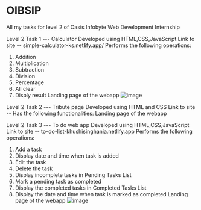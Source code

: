 # OIBSIP
All my tasks for level 2 of Oasis Infobyte Web Development Internship 

Level 2 Task 1 --- Calculator
Developed using HTML,CSS,JavaScript
Link to site -- simple-calculator-ks.netlify.app/
Performs the following operations:
1. Addition
2. Multiplication
3. Subtraction
4. Division
5. Percentage
6. All clear 
7. Disply result
Landing page of the webapp
![image](https://github.com/khushiSinghania11/OIBSIP/assets/109690883/eb2a9bef-b266-4de1-92d4-b970c2e123fa)


Level 2 Task 2 --- Tribute page
Developed using HTML and CSS
Link to site --
Has the following functionalities:
Landing page of the webapp


Level 2 Task 3 --- To do web app
Developed using HTML,CSS,JavaScript
Link to site -- to-do-list-khushisinghania.netlify.app
Performs the following operations: 
1. Add a task
2. Display date and time when task is added
3. Edit the task
4. Delete the task
5. Display incomplete tasks in Pending Tasks List
6. Mark a pending task as completed
7. Display the completed tasks in Completed Tasks List
8. Display the date and time when task is marked as completed
Landing page of the webapp
![image](https://github.com/khushiSinghania11/OIBSIP/assets/109690883/cfef3c7f-5b65-4342-9a8f-f72373c46b8f)
